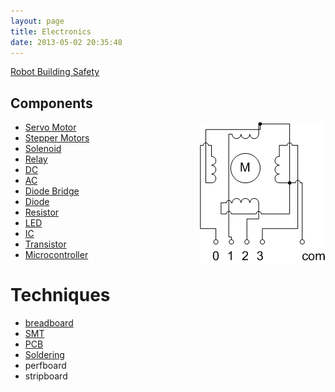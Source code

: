 ```yaml
---
layout: page
title: Electronics
date: 2013-05-02 20:35:48
---
```

<a href="/wiki/robot_building_safety.html" title="Building robots can be dangerous - tips to help your safety">Robot Building Safety</a>

## Components

<div style=" float: right;"><img class="img-responsive" src="/galleries/gallery-1-common-images/138-steppermotor.png"/> </div>

* <a href="/wiki/servo_motor.html" title="A motor with built in positioning control - easily interfaced with digital systems">Servo Motor</a>
* <a href="/wiki/stepper_motors.html" title="Stepper Motors">Stepper Motors</a>
* <a href="/wiki/solenoid.html" title="Solenoid">Solenoid</a>
* <a href="/wiki/electronic_relay.html" title="An electrically activated switch">Relay</a>
* <a href="/wiki/direct_current" title="Direct Current">DC</a>
* <a href="/wiki/alternating_current" title="Alternating Current">AC</a>
* <a href="/wiki/diode_bridge.html" title="Diode Bridge">Diode Bridge</a>
* <a href="/wiki/diode.html" title="Diode">Diode</a>
* <a href="/wiki/resistor.html" title="Resistor">Resistor</a>
* <a href="/wiki/led.html" title="Light Emitting Diode">LED</a>
* <a href="/wiki/ic.html" title="Integrated Circuits">IC</a>
* <a href="/wiki/transistor.html" title="Transistor">Transistor</a>
* [Microcontroller](/wiki/microcontroller)

<h1 id="Techniques">Techniques</h1>

* <a href="/wiki/breadboard.html" title="breadboard">breadboard</a>
* <a href="/wiki/smt.html" title="Surface Mount Technology">SMT</a>
* <a href="/wiki/pcb.html" title="Printed Circuit Board">PCB</a>
* <a href="/wiki/soldering.html" title="The standard method of attaching connecting wires and components to a board">Soldering</a>
* perfboard
* stripboard